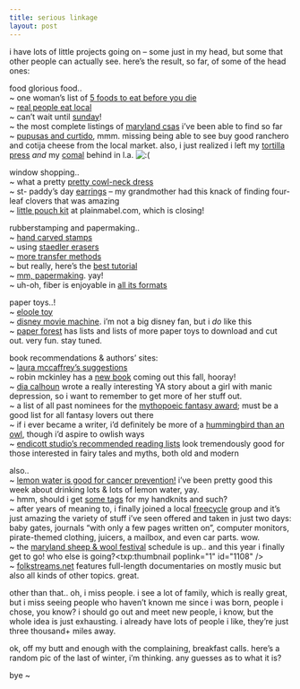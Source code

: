 ```yaml
---
title: serious linkage    
layout: post
---
```


i have lots of little projects going on &#8211; some just in my head, but some that other people can actually see. here&#8217;s the result, so far, of some of the head ones:

food glorious food..  
~ one woman&#8217;s list of [ 5 foods to eat before you die][1]  
~ [real people eat local][2]  
~ can&#8217;t wait until [sunday][3]!  
~ the most complete listings of [maryland <acronym title="community supported agriculture">csa</acronym>s][4] i&#8217;ve been able to find so far  
~ [pupusas and curtido][5], mmm. missing being able to see buy good ranchero and cotija cheese from the local market. also, i just realized i left my [tortilla press][6] *and* my [comal][7] behind in l.a. <img src="http://localhost:8888/wordpress/wp-includes/images/smilies/icon_sad.gif" alt=":(" class="wp-smiley" />

window shopping..  
~ what a pretty [pretty cowl-neck dress][8]  
~ st- paddy&#8217;s day [earrings][9] &#8211; my grandmother had this knack of finding four-leaf clovers that was amazing  
~ [little pouch kit][10] at plainmabel.com, which is closing!

rubberstamping and papermaking..  
~ [hand carved stamps][11]  
~ using [staedler erasers][12]  
~ [more transfer methods][13]  
~ but really, here&#8217;s the [best tutorial][14]  
~ [mm, papermaking][15]. yay!  
~ uh-oh, fiber is enjoyable in [all its formats][16]

paper toys..!  
~ [eloole toy][17]  
~ [disney movie machine][18]. i&#8217;m not a big disney fan, but i *do* like this  
~ [paper forest][19] has lists and lists of more paper toys to download and cut out. very fun. stay tuned.

book recommendations & authors&#8217; sites:  
~ [laura mccaffrey&#8217;s suggestions][20]  
~ robin mckinley has a [new book][21] coming out this fall, hooray!  
~ [dia calhoun][22] wrote a really interesting YA story about a girl with manic depression, so i want to remember to get more of her stuff out.  
~ a list of all past nominees for the [mythopoeic fantasy award][23]; must be a good list for all fantasy lovers out there  
~ if i ever became a writer, i&#8217;d definitely be more of a [hummingbird than an owl][24], though i&#8217;d aspire to owlish ways  
~ [endicott studio&#8217;s recommended reading lists][25] look tremendously good for those interested in fairy tales and myths, both old and modern

also..  
~ [lemon water is good for cancer prevention!][26] i&#8217;ve been pretty good this week about drinking lots & lots of lemon water, yay.  
~ hmm, should i get [some tags][27] for my handknits and such?  
~ after years of meaning to, i finally joined a local [freecycle][28] group and it&#8217;s just amazing the variety of stuff i&#8217;ve seen offered and taken in just two days: baby gates, journals &#8220;with only a few pages written on&#8221;, computer monitors, pirate-themed clothing, juicers, a mailbox, and even car parts. wow.  
~ the [maryland sheep & wool festival][29] schedule is up.. and this year i finally get to go! who else is going?<span class="pic"><txp:thumbnail poplink="1" id="1108" /></span>  
~ [folkstreams.net][30] features full-length documentaries on mostly music but also all kinds of other topics. great.

other than that.. oh, i miss people. i see a lot of family, which is really great, but i miss seeing people who haven&#8217;t known me since i was born, people i chose, you know? i should go out and meet new people, i know, but the whole idea is just exhausting. i already have lots of people i like, they&#8217;re just three thousand+ miles away. 

ok, off my butt and enough with the complaining, breakfast calls. here&#8217;s a random pic of the last of winter, i&#8217;m thinking. any guesses as to what it is?

bye ~

 [1]: http://wherestherevolution.blogspot.com/2006/09/5-foods-to-eat-before-you-die-meme.html
 [2]: http://www.realpeopleeatlocal.com/home.html
 [3]: http://www.freshfarmmarket.org/markets/dupont_circle.html
 [4]: http://www.futureharvestcasa.org/csa.html
 [5]: http://glutenfreebay.blogspot.com/2007/01/day-my-house-became-pupuseria.html
 [6]: http://gourmetsleuth.com/pDetail.asp?i=&p=434&s=61&price=24.95
 [7]: http://gourmetsleuth.com/pDetail.asp?i=15&p=522&s=1&price=6.95
 [8]: http://www.etsy.com/view_listing.php?listing_id=5471922
 [9]: http://www.etsy.com/view_listing.php?listing_id=5425922
 [10]: http://www.plainmabel.com/ckshop.php?item=1267&ret=http%3A%2F%2Fwww.plainmabel.com%2Fckshop.php%3Fpage%3D1%26category%3D154
 [11]: http://themonkeybasket.blogspot.com/2006/05/hand-carved-stamps.html
 [12]: http://www.hgtv.com/hgtv/cr_stamping/article/0,1789,HGTV_3337_1370359,00.html
 [13]: http://www.aisling.net/lb/howto/lb-howto1.htm
 [14]: http://www.atlasquest.com/tutorials/carving/index.html
 [15]: http://gort.ucsd.edu/preseduc/papermak.htm
 [16]: http://www.twinrockerhandmadepaper.com/tr_fiber.php?clearfiber=N
 [17]: http://www.eloole.com/web/web.php?cmd=5&y=06&m=11
 [18]: http://disneyexperience.com/models/movie_machine.html
 [19]: http://www.paperforest.blogspot.com/
 [20]: http://www.laurawilliamsmccaffrey.com/greatreads.html
 [21]: http://www.robinmckinley.com/index.html
 [22]: http://www.diacalhoun.com/index.php
 [23]: http://www.mythsoc.org/MFAnoms.html
 [24]: http://writerunboxed.com/2007/02/28/hummingbirds-and-owls/
 [25]: http://www.endicott-studio.com/lists/index.html
 [26]: http://www.care2.com/c2c/groups/disc.html?gpp=45&pst=892656&archival=
 [27]: http://namemaker.com/index.asp
 [28]: http://freecyle.org
 [29]: http://www.sheepandwool.org/index.html
 [30]: http://folkstreams.net/